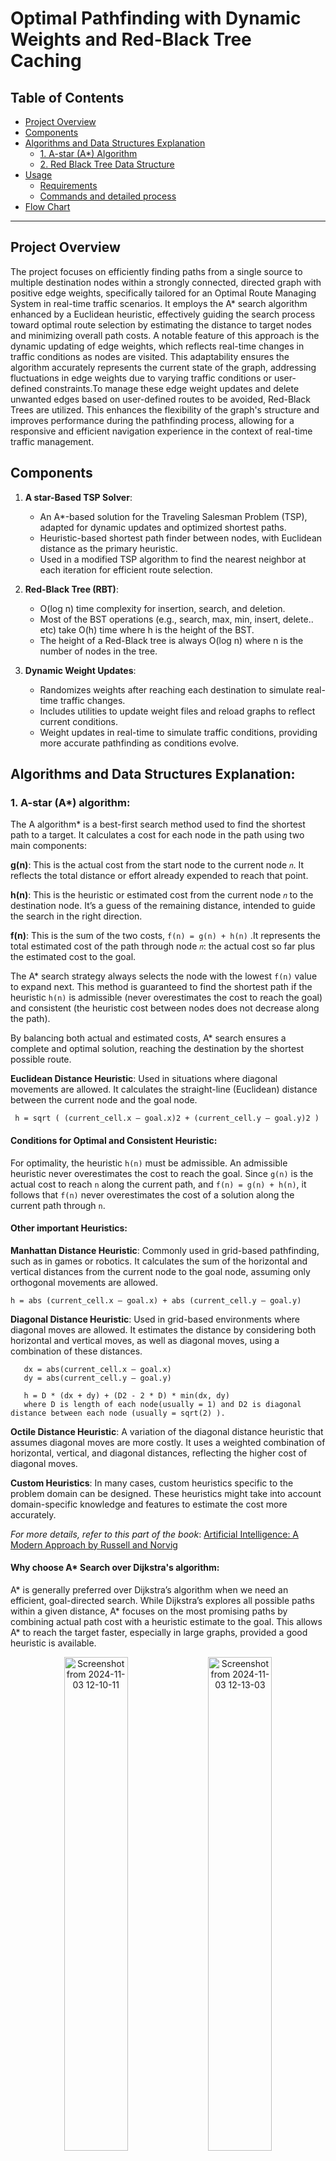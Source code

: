 # Optimal Pathfinding with Dynamic Weights and Red-Black Tree Caching

## Table of Contents

- [Project Overview](#project-overview)
- [Components](#components)
- [Algorithms and Data Structures Explanation](#algorithms-and-data-structures-explanation)
  - [1. A-star (A*) Algorithm](#1-a-star-a-algorithm)
  - [2. Red Black Tree Data Structure](#2-red-black-tree-data-structure)
- [Usage](#usage)
  - [Requirements](#requirements)
  - [Commands and detailed process](#commands-and-detailed-process)
- [Flow Chart](#flow-chart)

---

## Project Overview

The project focuses on efficiently finding paths from a single source to multiple destination nodes within a strongly connected, directed graph with positive edge weights, specifically tailored for an Optimal Route Managing System in real-time traffic scenarios. It employs the A* search algorithm enhanced by a Euclidean heuristic, effectively guiding the search process toward optimal route selection by estimating the distance to target nodes and minimizing overall path costs. A notable feature of this approach is the dynamic updating of edge weights, which reflects real-time changes in traffic conditions as nodes are visited. This adaptability ensures the algorithm accurately represents the current state of the graph, addressing fluctuations in edge weights due to varying traffic conditions or user-defined constraints.To manage these edge weight updates and delete unwanted edges based on user-defined routes to be avoided, Red-Black Trees are utilized. This enhances the flexibility of the graph's structure and improves performance during the pathfinding process, allowing for a responsive and efficient navigation experience in the context of real-time traffic management.

## Components

1. **A star-Based TSP Solver**:
   - An A*-based solution for the Traveling Salesman Problem (TSP), adapted for dynamic updates and optimized shortest paths.
   - Heuristic-based shortest path finder between nodes, with Euclidean distance as the primary heuristic.
   - Used in a modified TSP algorithm to find the nearest neighbor at each iteration for efficient route selection.

2. **Red-Black Tree (RBT)**:
   - O(log n) time complexity for insertion, search, and deletion.
   - Most of the BST operations (e.g., search, max, min, insert, delete.. etc) take O(h) time where h is the height of the BST.
   - The height of a Red-Black tree is always O(log n) where n is the number of nodes in the tree.

3. **Dynamic Weight Updates**:
   - Randomizes weights after reaching each destination to simulate real-time traffic changes.
   - Includes utilities to update weight files and reload graphs to reflect current conditions.
   - Weight updates in real-time to simulate traffic conditions, providing more accurate pathfinding as conditions evolve.

## Algorithms and Data Structures Explanation:

### 1. A-star (A\*) algorithm: 

The A algorithm* is a best-first search method used to find the shortest path to a target. It calculates a cost for each node in the path using two main components:

**g(n)**: This is the actual cost from the start node to the current node `𝑛`. It reflects the total distance or effort already expended to reach that point.

**h(n)**: This is the heuristic or estimated cost from the current node `𝑛` to the destination node. It’s a guess of the remaining distance, intended to guide the search in the right direction.

**f(n)**: This is the sum of the two costs, `f(n) = g(n) + h(n)` .It represents the total estimated cost of the path through node `𝑛`: the actual cost so far plus the estimated cost to the goal.

The A* search strategy always selects the node with the lowest `f(n)` value to expand next. This method is guaranteed to find the shortest path if the heuristic `h(n)` is admissible (never overestimates the cost to reach the goal) and consistent (the heuristic cost between nodes does not decrease along the path).

By balancing both actual and estimated costs, A* search ensures a complete and optimal solution, reaching the destination by the shortest possible route.

**Euclidean Distance Heuristic**: Used in situations where diagonal movements are allowed. It calculates the straight-line (Euclidean) distance between the current node and the goal node. 
```
 h = sqrt ( (current_cell.x – goal.x)2 + (current_cell.y – goal.y)2 )
```

#### Conditions for Optimal and Consistent Heuristic:

For optimality, the heuristic `h(n)` must be admissible. An admissible heuristic never overestimates the cost to reach the goal. Since `g(n)` is the actual cost to reach `n` along the current path, and `f(n) = g(n) + h(n)`, it follows that `f(n)` never overestimates the cost of a solution along the current path through `n`.

#### Other important Heuristics:
**Manhattan Distance Heuristic**: Commonly used in grid-based pathfinding, such as in games or robotics. It calculates the sum of the horizontal and vertical distances from the current node to the goal node, assuming only orthogonal movements are allowed.
```
h = abs (current_cell.x – goal.x) + abs (current_cell.y – goal.y)
```

**Diagonal Distance Heuristic**: Used in grid-based environments where diagonal moves are allowed. It estimates the distance by considering both horizontal and vertical moves, as well as diagonal moves, using a combination of these distances.
```
   dx = abs(current_cell.x – goal.x)
   dy = abs(current_cell.y – goal.y)
   
   h = D * (dx + dy) + (D2 - 2 * D) * min(dx, dy)
   where D is length of each node(usually = 1) and D2 is diagonal distance between each node (usually = sqrt(2) ). 
```

**Octile Distance Heuristic**: A variation of the diagonal distance heuristic that assumes diagonal moves are more costly. It uses a weighted combination of horizontal, vertical, and diagonal distances, reflecting the higher cost of diagonal moves.

**Custom Heuristics**: In many cases, custom heuristics specific to the problem domain can be designed. These heuristics might take into account domain-specific knowledge and features to estimate the cost more accurately.

_For more details, refer to this part of the book_: [Artificial Intelligence: A Modern Approach by Russell and Norvig](https://people.engr.tamu.edu/guni/csce421/files/AI_Russell_Norvig.pdf#page=111)

#### Why choose A* Search over Dijkstra's algorithm:
A* is generally preferred over Dijkstra’s algorithm when we need an efficient, goal-directed search. While Dijkstra’s explores all possible paths within a given distance, A* focuses on the most promising paths by combining actual path cost with a heuristic estimate to the goal. This allows A* to reach the target faster, especially in large graphs, provided a good heuristic is available.

<p align="center">
  <img src="https://github.com/user-attachments/assets/b93bb35b-1c43-4ba7-b13e-f3d72d418e70" alt="Screenshot from 2024-11-03 12-10-11" width="45%">
  <img src="https://github.com/user-attachments/assets/5472306c-22fd-4537-b05b-dd2a8caf01d4" alt="Screenshot from 2024-11-03 12-13-03" width="45%">

 _This above image depicts how effective A* search algorithm performs over dijkstra's when a source and destination is fixed_
</p>

### 2. Red Black Tree Data Structure: 
The Red-Black Tree is a balanced binary search tree (BST) that ensures O(log n) complexity for insertion, deletion, and search operations. Unlike regular BSTs, which can degrade to O(n) time in worst cases (like a skewed tree), a Red-Black Tree maintains a balanced structure, making it highly efficient for dynamic datasets.

#### Self Balancing property:
The self balancing property is solely responsible for a RB Tree to perform operations in O(log n) complexity including the worst cases.
 
 - Node Color: Each node is either red or black.
 - Root Property: The root of the tree is always black.
 - Red Property: Red nodes cannot have red children (no two consecutive red nodes on any path).
 - Black Property: Every path from a node to its descendant null nodes (leaves) has the same number of black nodes.
 - Leaf Property: All leaves (NIL nodes) are black.

To uphold these properties, Red-Black Trees utilize rotations and recoloring during inserts and deletes. After each insertion or deletion, the tree checks for property violations and applies either a left or right rotation, alongside recoloring, to restore balance.
 
#### RB Tree Usage in this Project:
When multiple destinations are input by the user, our project allows users to specify certain edges to avoid, enhancing user control over the path.

##### Purpose: 
To efficiently manage this functionality, we delete specific edges from the graph, as requested by the user.

##### Why RB Tree?  
We store the graph data from graph_data.csv in a Red-Black Tree to ensure that searches and deletions of user-specified “avoided edges” are handled in 
𝑂(log 𝑛) time, a significant improvement over the linear O(n) time complexity.

##### Structuring Graph as RB Tree:
- Edge Structure: Each edge has three attributes: `node1`, `node2`, and `weight`.
- RB Tree Node Design: Each `RB_Node` in the Red-Black Tree represents an edge and stores these attributes.
- To keep the Red-Black Tree ordered, each node needs a unique property for comparison. Here, we use `node1` as the main attribute for sorting. If two edges have the same `node1`, we then 
compare their `node2` values. This two-level comparison guarantees that each `RB_Node` is unique because the graph only allows one direct edge from `node1` to `node2`.

## Usage   

### Requirements:
- **Compiler**: GCC or similar with support for C99 or above.
- **Libraries**: Standard libraries (`stdio.h`, `stdlib.h`, `math.h`, `limits.h`, `time.h`) included.

### Commands and detailed process:
1. **Clone the GitHub repository and navigate to the project directory:**
   ```
   git clone https://github.com/PolisettyTharunSai/project---optimal-route-managing-system.git
   cd project---optimal-route-managing-system
   ```
2. **Input file description**
- The repository itself contains an input file named `graph_data.csv`.
- For giving custom inputs follow these commands.
  ```
  vim graph_data.csv
  ```
  here you would see the original input file data, copy and paste in other file if required.
  - To add a directed *edge from node1 to node2* with a *weight of w*.  
  -  ```
     <node1>,<node2>,<w>
     ```
   ### Example (the file should look like this):
     ```
      0,1,10
      0,2,7
      0,3,15
      0,4,6
      1,0,12
      1,2,3
      1,3,11
      1,4,8
      2,0,14
      2,1,1
      2,3,4
      2,4,13
      3,0,5
      3,1,17
      3,2,2
      3,4,10
      4,0,8
      4,1,16
      4,2,1
      4,3,9
     ```
3. **Compiling the Code**
   ```
   gcc -o main main.c -lm
   ```
4. **Run the code**
   ```
   ./main
   ```
5. **Output description:**
   The Program promises to output the Total minimum path cost to cover all the destinations and the Optimal path through which the minimum cost is obtained.
Output also include warnings for any violations occured during the input.

Here is an example testcase for better understanding of input formatting and output expectation.

   ```
      Enter the number of edges to exclude: 0
      Enter the source city (0 to 4): 3
      Enter the number of destinations: 1
      Enter the destination cities (0 to 4):
      Destination 1: 1
      Path: 3 -> 2 -> 1
      Total minimal path cost to cover all destinations: 3
   ```

When we have executed the command once you would observe there will be a change of edge weights in `graph_data.csv` file. Which simulates the dynamic traffic updation by randomly assigning weights.
Please check the `graph_data.csv` again to check wheter the intended input is present or not.

   ```
      Enter the number of edges to exclude: 1
      Enter edge to exclude (node1,node2): 3,2
      Enter the source city (0 to 4): 3
      Enter the number of destinations: 1
      Enter the destination cities (0 to 4):
      Destination 1: 1
      Path: 3 -> 4 -> 2 -> 1
      Total minimal path cost to cover all destinations: 12
   ```
Again running for the original `graph_data.csv` this time excluding an edge from 3 to 2 which makes the shortest path changed from the first case. 

## Flow chart: 
Our project focuses on identifying the nearest destination from the current node by utilizing the A* search algorithm. This process is repeated iteratively until all destination nodes have been visited. The flowchart below provides a clearer and more representation of this approach, illustrating the inputs and outputs involved in the overall process.
   
![Flowchart (1)](https://github.com/user-attachments/assets/01801169-5646-41ae-b790-5e2abcd952cb)
